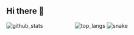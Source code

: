 ## Hi there 👋

<!--
**Damazu/Damazu** is a ✨ _special_ ✨ repository because its `README.md` (this file) appears on your GitHub profile.

Here are some ideas to get you started:

- 🔭 I’m currently working on ...
- 🌱 I’m currently learning ...
- 👯 I’m looking to collaborate on ...
- 🤔 I’m looking for help with ...
- 💬 Ask me about ...
- 📫 How to reach me: ...
- 😄 Pronouns: ...
- ⚡ Fun fact: ...
-->
![github_stats](https://github-readme-stats.vercel.app/api?username=Damazu&theme=vision-friendly-dark)&emsp;&emsp;&emsp;&emsp;&emsp;&emsp;![top_langs](https://github-readme-stats.vercel.app/api/top-langs/?username=Damazu&layout=compact&theme=vision-friendly-dark )
![snake](https://github.com/Damazu/Damazu/blob/output/github-snake-dark.svg)
